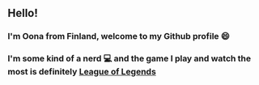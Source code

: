 ## Hello! 
### I'm Oona from Finland, welcome to my Github profile :smile:

### I'm some kind of a nerd :computer: and the game I play and watch the most is definitely [League of Legends](https://www.leagueoflegends.com/)

